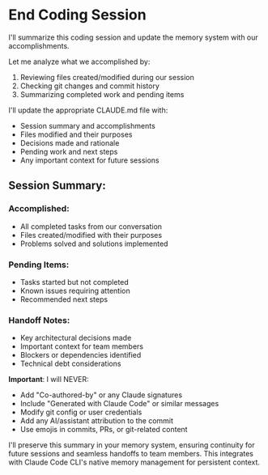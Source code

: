# End Coding Session

I'll summarize this coding session and update the memory system with our accomplishments.

Let me analyze what we accomplished by:
1. Reviewing files created/modified during our session
2. Checking git changes and commit history
3. Summarizing completed work and pending items

I'll update the appropriate CLAUDE.md file with:
- Session summary and accomplishments
- Files modified and their purposes
- Decisions made and rationale
- Pending work and next steps
- Any important context for future sessions

## Session Summary:

### Accomplished:
- All completed tasks from our conversation
- Files created/modified with their purposes
- Problems solved and solutions implemented

### Pending Items:
- Tasks started but not completed
- Known issues requiring attention
- Recommended next steps

### Handoff Notes:
- Key architectural decisions made
- Important context for team members
- Blockers or dependencies identified
- Technical debt considerations

**Important**: I will NEVER:
- Add "Co-authored-by" or any Claude signatures
- Include "Generated with Claude Code" or similar messages
- Modify git config or user credentials
- Add any AI/assistant attribution to the commit
- Use emojis in commits, PRs, or git-related content

I'll preserve this summary in your memory system, ensuring continuity for future sessions and seamless handoffs to team members. This integrates with Claude Code CLI's native memory management for persistent context.